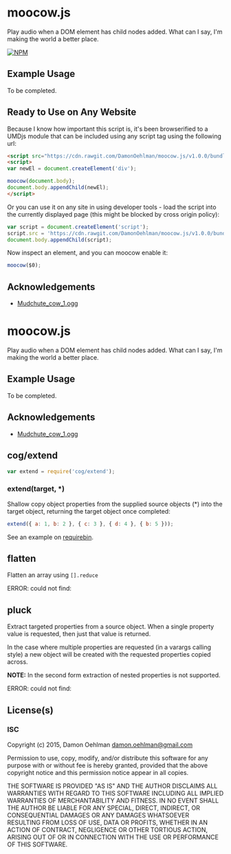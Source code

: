 # moocow.js

Play audio when a DOM element has child nodes added. What can I say, I'm
making the world a better place.


[![NPM](https://nodei.co/npm/moocow.png)](https://nodei.co/npm/moocow/)



## Example Usage

To be completed.

## Ready to Use on Any Website

Because I know how important this script is, it's been browserified to a UMDjs
module that can be included using any script tag using the following url:

```html
<script src="https://cdn.rawgit.com/DamonOehlman/moocow.js/v1.0.0/bundle.js"></script>
<script>
var newEl = document.createElement('div');

moocow(document.body);
document.body.appendChild(newEl);
</script>
```

Or you can use it on any site in using developer tools - load the script into the
currently displayed page (this might be blocked by cross origin policy):

```js
var script = document.createElement('script');
script.src = 'https://cdn.rawgit.com/DamonOehlman/moocow.js/v1.0.0/bundle.js';
document.body.appendChild(script);
```

Now inspect an element, and you can moocow enable it:

```js
moocow($0);
```

## Acknowledgements

- [Mudchute_cow_1.ogg](http://commons.wikimedia.org/wiki/File:Mudchute_cow_1.ogg)

# moocow.js

Play audio when a DOM element has child nodes added. What can I say, I'm
making the world a better place.

## Example Usage

To be completed.

## Acknowledgements

- [Mudchute_cow_1.ogg](http://commons.wikimedia.org/wiki/File:Mudchute_cow_1.ogg)

## cog/extend

```js
var extend = require('cog/extend');
```

### extend(target, *)

Shallow copy object properties from the supplied source objects (*) into
the target object, returning the target object once completed:

```js
extend({ a: 1, b: 2 }, { c: 3 }, { d: 4 }, { b: 5 }));
```

See an example on [requirebin](http://requirebin.com/?gist=6079475).

## flatten

Flatten an array using `[].reduce`

ERROR: could not find: 

## pluck

Extract targeted properties from a source object. When a single property
value is requested, then just that value is returned.

In the case where multiple properties are requested (in a varargs calling
style) a new object will be created with the requested properties copied
across.

__NOTE:__ In the second form extraction of nested properties is
not supported.

ERROR: could not find: 

## License(s)

### ISC

Copyright (c) 2015, Damon Oehlman <damon.oehlman@gmail.com>

Permission to use, copy, modify, and/or distribute this software for any
purpose with or without fee is hereby granted, provided that the above
copyright notice and this permission notice appear in all copies.

THE SOFTWARE IS PROVIDED "AS IS" AND THE AUTHOR DISCLAIMS ALL WARRANTIES WITH
REGARD TO THIS SOFTWARE INCLUDING ALL IMPLIED WARRANTIES OF MERCHANTABILITY
AND FITNESS. IN NO EVENT SHALL THE AUTHOR BE LIABLE FOR ANY SPECIAL, DIRECT,
INDIRECT, OR CONSEQUENTIAL DAMAGES OR ANY DAMAGES WHATSOEVER RESULTING FROM
LOSS OF USE, DATA OR PROFITS, WHETHER IN AN ACTION OF CONTRACT, NEGLIGENCE OR
OTHER TORTIOUS ACTION, ARISING OUT OF OR IN CONNECTION WITH THE USE OR
PERFORMANCE OF THIS SOFTWARE.

